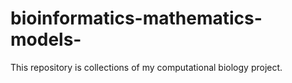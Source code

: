 # bioinformatics-mathematics-models-
This repository is collections of my computational biology project.                                                                    
